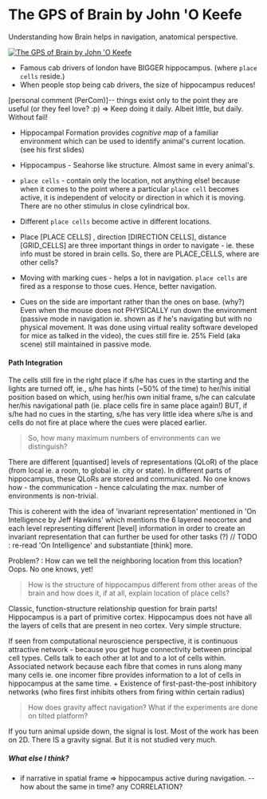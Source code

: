 <!-- ##[The GPS of Brain - Talks @ Google.][youtube] -->
# The GPS of Brain by John 'O Keefe

Understanding how Brain helps in navigation, anatomical perspective.

[![The GPS of Brain by John 'O Keefe](http://img.youtube.com/vi/wNIQSAPJjjs/0.jpg)](http://www.youtube.com/watch?v=wNIQSAPJjjs)

* Famous cab drivers of london have BIGGER hippocampus. (where `place cells` reside.)
* When people stop being cab drivers, the size of hippocampus  reduces! 

[personal comment (PerCom)]-- things exist only to the point they are useful (or they feel love? :p) => Keep doing it daily. Albeit little, but daily. Without fail!

* Hippocampal Formation provides _cognitive map_ of a familiar environment which can be used to identify animal's current location. (see his first slides)

* Hippocampus - Seahorse like structure. Almost same in every animal's.

<!-- * CA1 - the part of hippocampus active when rat goes to a certain point in the box.  -->

* `place cells` - contain only the location, not anything else! because when it comes to the point where a particular `place cell` becomes active, it is independent of velocity or direction in which it is moving. There are no other stimulus in close cylindrical box. 

* Different `place cells` become active in different locations.

* Place [PLACE CELLS] , direction [DIRECTION CELLS], distance [GRID_CELLS] are three important things in order to navigate - ie. these info must be stored in brain cells.
So, there are PLACE_CELLS, where are other cells? 


* Moving with marking cues - helps a lot in navigation. `place cells` are fired as a response to those cues. Hence, better navigation.

* Cues on the side are important rather than the ones on base. (why?)
Even when the mouse does not PHYSICALLY run down the environment (passive mode in navigation ie. shown as if he's navigating but with no physical movement. It was done using virtual reality software developed for mice as talked in the video), the cues still fire ie. 25% Field (aka scene) still maintained in passive mode.


#### Path Integration
The cells still fire in the right place if s/he has cues in the starting and the lights are turned off, ie., s/he has hints (~50% of the time) to her/his initial position based on which, using her/his own initial frame, s/he can calculate her/his navigational path (ie. place cells fire in same place again!) BUT, if s/he had no cues in the starting, s/he has very little idea where s/he is and cells do not fire at place where the cues were placed earlier.


> So, how many maximum numbers of environments can we distinguish? 

There are different [quantised] levels of representations (QLoR) of the place (from local ie. a room, to global ie. city or state). In different parts of hippocampus, these QLoRs are stored and communicated. No one knows how - the communication - hence calculating the max. number of environments is non-trivial. 

This is coherent with the idea of 'invariant representation' mentioned in 'On Intelligence by Jeff Hawkins' which mentions the 6 layered neocortex and each level representing different [level] information in order to create an invariant representation that can further be used for other tasks (?)
// TODO : re-read 'On Intelligence' and substantiate [think] more.

Problem? : 
	How can we tell the neighboring location from this location? Oops. No one knows, yet!

> How is the structure of hippocampus different from other areas of the brain and how does it, if at all, explain location of place cells?

Classic, function-structure relationship question for brain parts! Hippocampus is a part of primitive cortex. Hippocampus does not have all the layers of cells that are present in neo cortex. Very simple structure.

If seen from computational neuroscience perspective, it is continuous attractive network - because you get huge connectivity between principal cell types. Cells talk to each other at lot and to a lot of cells within. Associated network because each fibre that comes in runs along many many cells ie. one incomer fibre provides information to a lot of cells in hippocampus at the same time. + Existence of first-past-the-post inhibitory networks (who fires first inhibits others from firing within certain radius)

> How does gravity affect navigation? What if the experiments are done on tilted platform?
	
If you turn animal upside down, the signal is lost. Most of the work has been on 2D. There IS a gravity signal. But it is not studied very much. 

##### What else I think?

* if narrative in spatial frame => hippocampus active during navigation.  -- how about the same in time? any CORRELATION?

